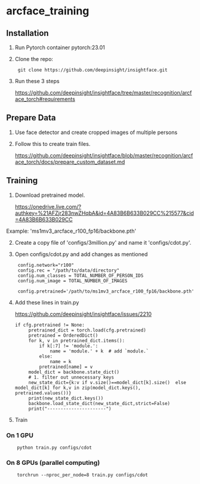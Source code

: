 # arcface_training


## Installation

1. Run Pytorch container pytorch:23.01

2. Clone the repo: 

        git clone https://github.com/deepinsight/insightface.git

3. Run these 3 steps

    https://github.com/deepinsight/insightface/tree/master/recognition/arcface_torch#requirements

## Prepare Data

1. Use face detector and create cropped images of multiple persons

2. Follow this to create train files.
    
    https://github.com/deepinsight/insightface/blob/master/recognition/arcface_torch/docs/prepare_custom_dataset.md


## Training

1. Download pretrained model. 

    https://onedrive.live.com/?authkey=%21AFZjr283nwZHqbA&id=4A83B6B633B029CC%215577&cid=4A83B6B633B029CC

Example: 'ms1mv3_arcface_r100_fp16/backbone.pth'

2. Create a copy file of 'configs/3million.py' and name it 'configs/cdot.py'.

3. Open configs/cdot.py 
and add changes as mentioned 

        config.network="r100"
        config.rec = "/path/to/data/directory"
        config.num_classes = TOTAL_NUMBER_OF_PERSON_IDS
        config.num_image = TOTAL_NUMBER_OF_IMAGES

        config.pretrained='/path/to/ms1mv3_arcface_r100_fp16/backbone.pth'


4. Add these lines in train.py

   https://github.com/deepinsight/insightface/issues/2210
   
       if cfg.pretrained != None:
            pretrained_dict = torch.load(cfg.pretrained)
            pretrained = OrderedDict()
            for k, v in pretrained_dict.items():
                if k[:7] != 'module.':
                    name = 'module.' + k  # add `module.`
                else:
                    name = k
                pretrained[name] = v
            model_dict = backbone.state_dict()
            # 1. filter out unnecessary keys
            new_state_dict={k:v if v.size()==model_dict[k].size()  else  model_dict[k] for k,v in zip(model_dict.keys(), pretrained.values())}
            print(new_state_dict.keys())
            backbone.load_state_dict(new_state_dict,strict=False)
            print("----------------------") 
  
5. Train

### On 1 GPU
        python train.py configs/cdot


### On 8 GPUs (parallel computing)
        torchrun --nproc_per_node=8 train.py configs/cdot

